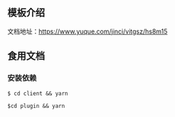 ## 模板介绍

文档地址：https://www.yuque.com/jinci/vitgsz/hs8m15

## 食用文档

### 安装依赖

```
$ cd client && yarn
```

```
$cd plugin && yarn
```